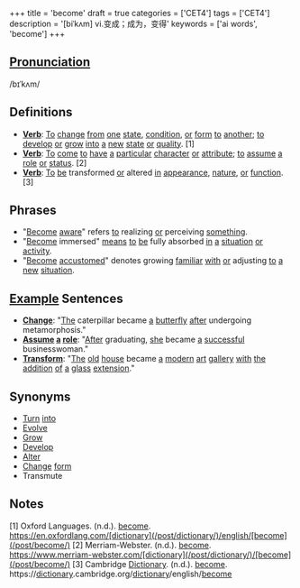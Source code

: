 +++
title = 'become'
draft = true
categories = ['CET4']
tags = ['CET4']
description = '[biˈkʌm] vi.变成；成为，变得'
keywords = ['ai words', 'become']
+++

## [Pronunciation](/post/pronunciation/)
/bɪˈkʌm/

## Definitions
- **[Verb](/post/verb/)**: [To](/post/to/) [change](/post/change/) [from](/post/from/) [one](/post/one/) [state](/post/state/), [condition](/post/condition/), [or](/post/or/) [form](/post/form/) [to](/post/to/) [another](/post/another/); [to](/post/to/) [develop](/post/develop/) [or](/post/or/) [grow](/post/grow/) [into](/post/into/) [a](/post/a/) [new](/post/new/) [state](/post/state/) [or](/post/or/) [quality](/post/quality/). [1]
- **[Verb](/post/verb/)**: [To](/post/to/) [come](/post/come/) [to](/post/to/) [have](/post/have/) [a](/post/a/) [particular](/post/particular/) [character](/post/character/) [or](/post/or/) [attribute](/post/attribute/); [to](/post/to/) [assume](/post/assume/) [a](/post/a/) [role](/post/role/) [or](/post/or/) [status](/post/status/). [2]
- **[Verb](/post/verb/)**: [To](/post/to/) [be](/post/be/) transformed [or](/post/or/) altered [in](/post/in/) [appearance](/post/appearance/), [nature](/post/nature/), [or](/post/or/) [function](/post/function/). [3]

## Phrases
- "[Become](/post/become/) [aware](/post/aware/)" refers [to](/post/to/) realizing [or](/post/or/) perceiving [something](/post/something/).
- "[Become](/post/become/) immersed" [means](/post/means/) [to](/post/to/) [be](/post/be/) fully absorbed [in](/post/in/) [a](/post/a/) [situation](/post/situation/) [or](/post/or/) [activity](/post/activity/).
- "[Become](/post/become/) [accustomed](/post/accustomed/)" denotes growing [familiar](/post/familiar/) [with](/post/with/) [or](/post/or/) adjusting [to](/post/to/) [a](/post/a/) [new](/post/new/) [situation](/post/situation/).

## [Example](/post/example/) Sentences
- **[Change](/post/change/)**: "[The](/post/the/) caterpillar became [a](/post/a/) [butterfly](/post/butterfly/) [after](/post/after/) undergoing metamorphosis."
- **[Assume](/post/assume/) [a](/post/a/) [role](/post/role/)**: "[After](/post/after/) graduating, [she](/post/she/) became [a](/post/a/) [successful](/post/successful/) businesswoman."
- **[Transform](/post/transform/)**: "[The](/post/the/) [old](/post/old/) [house](/post/house/) became [a](/post/a/) [modern](/post/modern/) [art](/post/art/) [gallery](/post/gallery/) [with](/post/with/) [the](/post/the/) [addition](/post/addition/) [of](/post/of/) [a](/post/a/) [glass](/post/glass/) [extension](/post/extension/)."

## Synonyms
- [Turn](/post/turn/) [into](/post/into/)
- [Evolve](/post/evolve/)
- [Grow](/post/grow/)
- [Develop](/post/develop/)
- [Alter](/post/alter/)
- [Change](/post/change/) [form](/post/form/)
- Transmute

## Notes
[1] Oxford Languages. (n.d.). [become](/post/become/). https://en.oxfordlang.com/[dictionary](/post/dictionary/)/english/[become](/post/become/)
[2] Merriam-Webster. (n.d.). [become](/post/become/). https://www.merriam-webster.com/[dictionary](/post/dictionary/)/[become](/post/become/)
[3] Cambridge [Dictionary](/post/dictionary/). (n.d.). [become](/post/become/). https://[dictionary](/post/dictionary/).cambridge.org/[dictionary](/post/dictionary/)/english/[become](/post/become/)
